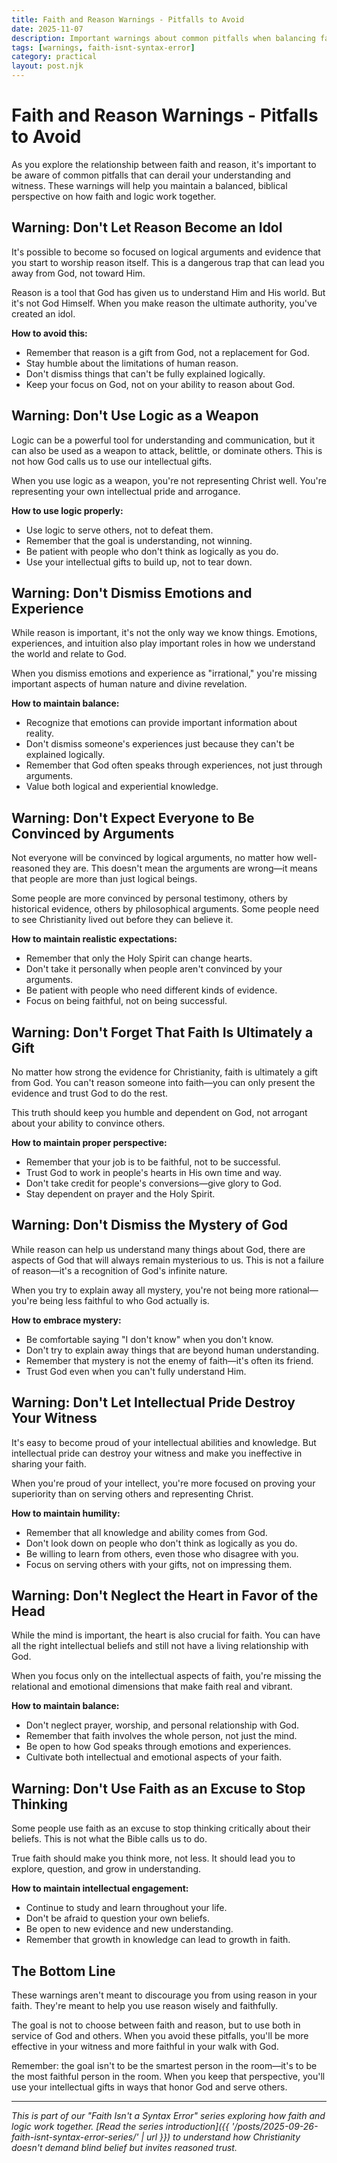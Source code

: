 ```yaml
---
title: Faith and Reason Warnings - Pitfalls to Avoid
date: 2025-11-07
description: Important warnings about common pitfalls when balancing faith and reason - from making reason an idol to dismissing the personal dimension of faith.
tags: [warnings, faith-isnt-syntax-error]
category: practical
layout: post.njk
---
```


# Faith and Reason Warnings - Pitfalls to Avoid

As you explore the relationship between faith and reason, it's important to be aware of common pitfalls that can derail your understanding and witness. These warnings will help you maintain a balanced, biblical perspective on how faith and logic work together.

## Warning: Don't Let Reason Become an Idol

It's possible to become so focused on logical arguments and evidence that you start to worship reason itself. This is a dangerous trap that can lead you away from God, not toward Him.

Reason is a tool that God has given us to understand Him and His world. But it's not God Himself. When you make reason the ultimate authority, you've created an idol.

**How to avoid this:**
- Remember that reason is a gift from God, not a replacement for God.
- Stay humble about the limitations of human reason.
- Don't dismiss things that can't be fully explained logically.
- Keep your focus on God, not on your ability to reason about God.

## Warning: Don't Use Logic as a Weapon

Logic can be a powerful tool for understanding and communication, but it can also be used as a weapon to attack, belittle, or dominate others. This is not how God calls us to use our intellectual gifts.

When you use logic as a weapon, you're not representing Christ well. You're representing your own intellectual pride and arrogance.

**How to use logic properly:**
- Use logic to serve others, not to defeat them.
- Remember that the goal is understanding, not winning.
- Be patient with people who don't think as logically as you do.
- Use your intellectual gifts to build up, not to tear down.

## Warning: Don't Dismiss Emotions and Experience

While reason is important, it's not the only way we know things. Emotions, experiences, and intuition also play important roles in how we understand the world and relate to God.

When you dismiss emotions and experience as "irrational," you're missing important aspects of human nature and divine revelation.

**How to maintain balance:**
- Recognize that emotions can provide important information about reality.
- Don't dismiss someone's experiences just because they can't be explained logically.
- Remember that God often speaks through experiences, not just through arguments.
- Value both logical and experiential knowledge.

## Warning: Don't Expect Everyone to Be Convinced by Arguments

Not everyone will be convinced by logical arguments, no matter how well-reasoned they are. This doesn't mean the arguments are wrong—it means that people are more than just logical beings.

Some people are more convinced by personal testimony, others by historical evidence, others by philosophical arguments. Some people need to see Christianity lived out before they can believe it.

**How to maintain realistic expectations:**
- Remember that only the Holy Spirit can change hearts.
- Don't take it personally when people aren't convinced by your arguments.
- Be patient with people who need different kinds of evidence.
- Focus on being faithful, not on being successful.

## Warning: Don't Forget That Faith Is Ultimately a Gift

No matter how strong the evidence for Christianity, faith is ultimately a gift from God. You can't reason someone into faith—you can only present the evidence and trust God to do the rest.

This truth should keep you humble and dependent on God, not arrogant about your ability to convince others.

**How to maintain proper perspective:**
- Remember that your job is to be faithful, not to be successful.
- Trust God to work in people's hearts in His own time and way.
- Don't take credit for people's conversions—give glory to God.
- Stay dependent on prayer and the Holy Spirit.

## Warning: Don't Dismiss the Mystery of God

While reason can help us understand many things about God, there are aspects of God that will always remain mysterious to us. This is not a failure of reason—it's a recognition of God's infinite nature.

When you try to explain away all mystery, you're not being more rational—you're being less faithful to who God actually is.

**How to embrace mystery:**
- Be comfortable saying "I don't know" when you don't know.
- Don't try to explain away things that are beyond human understanding.
- Remember that mystery is not the enemy of faith—it's often its friend.
- Trust God even when you can't fully understand Him.

## Warning: Don't Let Intellectual Pride Destroy Your Witness

It's easy to become proud of your intellectual abilities and knowledge. But intellectual pride can destroy your witness and make you ineffective in sharing your faith.

When you're proud of your intellect, you're more focused on proving your superiority than on serving others and representing Christ.

**How to maintain humility:**
- Remember that all knowledge and ability comes from God.
- Don't look down on people who don't think as logically as you do.
- Be willing to learn from others, even those who disagree with you.
- Focus on serving others with your gifts, not on impressing them.

## Warning: Don't Neglect the Heart in Favor of the Head

While the mind is important, the heart is also crucial for faith. You can have all the right intellectual beliefs and still not have a living relationship with God.

When you focus only on the intellectual aspects of faith, you're missing the relational and emotional dimensions that make faith real and vibrant.

**How to maintain balance:**
- Don't neglect prayer, worship, and personal relationship with God.
- Remember that faith involves the whole person, not just the mind.
- Be open to how God speaks through emotions and experiences.
- Cultivate both intellectual and emotional aspects of your faith.

## Warning: Don't Use Faith as an Excuse to Stop Thinking

Some people use faith as an excuse to stop thinking critically about their beliefs. This is not what the Bible calls us to do.

True faith should make you think more, not less. It should lead you to explore, question, and grow in understanding.

**How to maintain intellectual engagement:**
- Continue to study and learn throughout your life.
- Don't be afraid to question your own beliefs.
- Be open to new evidence and new understanding.
- Remember that growth in knowledge can lead to growth in faith.

## The Bottom Line

These warnings aren't meant to discourage you from using reason in your faith. They're meant to help you use reason wisely and faithfully.

The goal is not to choose between faith and reason, but to use both in service of God and others. When you avoid these pitfalls, you'll be more effective in your witness and more faithful in your walk with God.

Remember: the goal isn't to be the smartest person in the room—it's to be the most faithful person in the room. When you keep that perspective, you'll use your intellectual gifts in ways that honor God and serve others.

---

*This is part of our "Faith Isn't a Syntax Error" series exploring how faith and logic work together. [Read the series introduction]({{ '/posts/2025-09-26-faith-isnt-syntax-error-series/' | url }}) to understand how Christianity doesn't demand blind belief but invites reasoned trust.*
